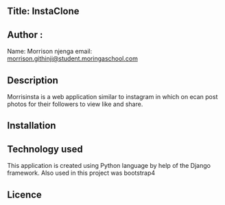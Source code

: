 ## Title: InstaClone

## Author :
Name: Morrison njenga
email: morrison.githinji@student.moringaschool.com


## Description
Morrisinsta is a web application similar to instagram in which on ecan post photos for their followers to view like and share.
## Installation

## Technology used
This application is created using Python language by help of the Django framework.
Also used in this project was bootstrap4 
## Licence